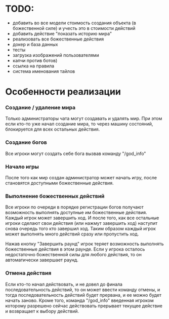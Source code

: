 # TODO:
- добавить во все модели стоимость создания объекта (в божественной силе) и учесть
  это в стоимости действий
- добавить действие "показать историю мира"
- реализовать все божественные действия
- докер и база данных
- тесты
- загрузка изображений пользователями
- капчи против ботов)
- ссылка на правила
- система именования тайлов

# Особенности реализации
### Создание / удаление мира 
Только администраторы чата могут создавать и удалять мир. 
При этом если кто-то уже начал создание мира, то через машину состояний, 
блокируется для всех остальных действия.

### Создание богов
Все игроки могут создать себе бога вызвав команду "/god_info"

### Начало игры
После того как мир создан администратор может начать игру, 
после становятся доступными божественные действия.

### Выполнение божественных действий
Все игроки по очереди в порядке регистрации богов получают возможность 
выполнять доступные им божественные действия. Каждый игрок может завершить
ход. И после того, как все остальные игроки сделают свои действия 
(или нажмут завершить ход) наступит снова очередь того кто завершил ход. 
Таким образом каждый игрок может выполнять много действий сразу или пропустить ход.

Нажав кнопку "Завершить раунд" игрок теряет возможность выполнять божественные 
действия в этом раунде. Если у игрока осталось недостаточно божественной силы 
для любого действия, то он автоматически завершает раунд.

### Отмена действия
Если кто-то начал действовать, и не довел до финала последовательность действий, 
то он может ввести команду отмены, и тогда последовательность действий будет прервана,
и ее можно будет начать заново. Кроме того, команда "/god_info" введенная игроком
которому разрешено сейчас действовать прерывает текущее действие и возвращает к выбору
действий.